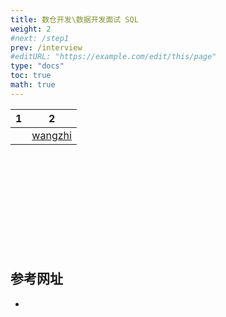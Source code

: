 ```yaml
---
title: 数仓开发\数据开发面试 SQL
weight: 2
#next: /step1
prev: /interview
#editURL: "https://example.com/edit/this/page"
type: "docs"
toc: true
math: true
---
```



|1|2|
|-|-|
||[wangzhi](#参考网址)|



<br><br><br><br><br><br><br><br><br>

## 参考网址

- 




